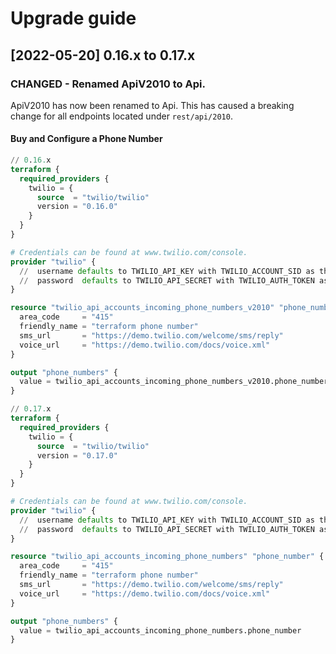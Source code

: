 # Upgrade guide

[2022-05-20] 0.16.x to 0.17.x
------------------------------
### CHANGED - Renamed ApiV2010 to Api.
ApiV2010 has now been renamed to Api. This has caused a breaking change for all endpoints located under `rest/api/2010`.

#### Buy and Configure a Phone Number 
```terraform
// 0.16.x
terraform {
  required_providers {
    twilio = {
      source  = "twilio/twilio"
      version = "0.16.0"
    }
  }
}

# Credentials can be found at www.twilio.com/console.
provider "twilio" {
  //  username defaults to TWILIO_API_KEY with TWILIO_ACCOUNT_SID as the fallback env var
  //  password  defaults to TWILIO_API_SECRET with TWILIO_AUTH_TOKEN as the fallback env var
}

resource "twilio_api_accounts_incoming_phone_numbers_v2010" "phone_number" {
  area_code     = "415"
  friendly_name = "terraform phone number"
  sms_url       = "https://demo.twilio.com/welcome/sms/reply"
  voice_url     = "https://demo.twilio.com/docs/voice.xml"
}

output "phone_numbers" {
  value = twilio_api_accounts_incoming_phone_numbers_v2010.phone_number
}
```
```terraform
// 0.17.x
terraform {
  required_providers {
    twilio = {
      source  = "twilio/twilio"
      version = "0.17.0"
    }
  }
}

# Credentials can be found at www.twilio.com/console.
provider "twilio" {
  //  username defaults to TWILIO_API_KEY with TWILIO_ACCOUNT_SID as the fallback env var
  //  password  defaults to TWILIO_API_SECRET with TWILIO_AUTH_TOKEN as the fallback env var
}

resource "twilio_api_accounts_incoming_phone_numbers" "phone_number" {
  area_code     = "415"
  friendly_name = "terraform phone number"
  sms_url       = "https://demo.twilio.com/welcome/sms/reply"
  voice_url     = "https://demo.twilio.com/docs/voice.xml"
}

output "phone_numbers" {
  value = twilio_api_accounts_incoming_phone_numbers.phone_number
}
```